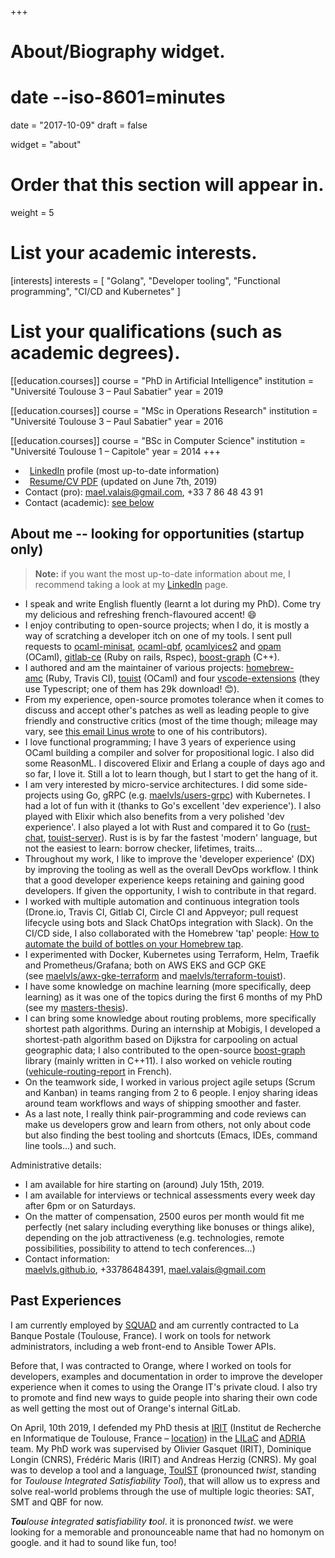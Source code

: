 +++
# About/Biography widget.
#     date --iso-8601=minutes
date = "2017-10-09"
draft = false

widget = "about"

# Order that this section will appear in.
weight = 5

# List your academic interests.
[interests]
  interests = [
    "Golang",
    "Developer tooling",
    "Functional programming",
    "CI/CD and Kubernetes"
  ]

# List your qualifications (such as academic degrees).
[[education.courses]]
  course = "PhD in Artificial Intelligence"
  institution = "Université Toulouse 3 – Paul Sabatier"
  year = 2019

[[education.courses]]
  course = "MSc in Operations Research"
  institution = "Université Toulouse 3 – Paul Sabatier"
  year = 2016

[[education.courses]]
  course = "BSc in Computer Science"
  institution = "Université Toulouse 1 – Capitole"
  year = 2014
+++

- <i class="fa fa-linkedin" style="margin-right:0.5em"></i> [LinkedIn] profile (most up-to-date information)
- <i class="fa fa-file" style="margin-right:0.5em"></i> [Resume/CV PDF](resume_mael_valais.pdf) (updated on June 7th, 2019)
- Contact (pro): [mael.valais@gmail.com](#), +33 7 86 48 43 91
- Contact (academic): [see below](#contact)

<!--
  [<img src="img/irit2018.svg" style="max-width:30%;min-width:2cm;float:right;margin:1em;margin-top:1cm">][irit]
-->

## About me -- looking for opportunities (startup only)

> **Note:** if you want the most up-to-date information about me, I
> recommend taking a look at my [LinkedIn][] page.

- I speak and write English fluently (learnt a lot during my PhD). Come try
  my delicious and refreshing french-flavoured accent! 😄
- I enjoy contributing to open-source projects; when I do, it is mostly a
  way of scratching a developer itch on one of my tools. I sent pull
  requests to [ocaml-minisat][], [ocaml-qbf][], [ocamlyices2][] and [opam][]
  (OCaml), [gitlab-ce][] (Ruby on rails, Rspec), [boost-graph][] (C++).
- I authored and am the maintainer of various
  projects: [homebrew-amc][] (Ruby, Travis CI), [touist][] (OCaml) and
  four [vscode-extensions][] (they use Typescript; one of them has 29k
  download! 😊).
- From my experience, open-source promotes tolerance when it comes to
  discuss and accept other's patches as well as leading people to give
  friendly and constructive critics (most of the time though; mileage may
  vary, see [this email Linus wrote][linus-fuck-kay] to one of his
  contributors).
- I love functional programming; I have 3 years of experience using OCaml
  building a compiler and solver for propositional logic. I also did some
  ReasonML. I discovered Elixir and Erlang a couple of days ago and so far, I
  love it. Still a lot to learn though, but I start to get the hang of it.
- I am very interested by micro-service architectures. I did some
  side-projects using Go, gRPC (e.g. [maelvls/users-grpc][]) with
  Kubernetes. I had a lot of fun with it (thanks to Go's excellent 'dev
  experience'). I also played with Elixir which also benefits from a very
  polished 'dev experience'. I also played a lot with Rust and compared it
  to Go ([rust-chat][], [touist-server][]). Rust is is by far the fastest
  'modern' language, but not the easiest to learn: borrow checker,
  lifetimes, traits...
- Throughout my work, I like to improve the 'developer experience' (DX) by
  improving the tooling as well as the overall DevOps workflow. I think that a
  good developer experience keeps retaining and gaining good developers. If
  given the opportunity, I wish to contribute in that regard.
- I worked with multiple automation and continuous integration tools (Drone.io,
  Travis CI, Gitlab CI, Circle CI and Appveyor; pull request lifecycle using
  bots and Slack ChatOps integration with Slack). On the CI/CD side, I also
  collaborated with the Homebrew 'tap' people: [How to automate the build of
  bottles on your Homebrew tap][homebrew-tap-auto-bottles].
- I experimented with Docker, Kubernetes using Terraform, Helm, Traefik and
  Prometheus/Grafana; both on AWS EKS and GCP GKE
  (see [maelvls/awx-gke-terraform][] and [maelvls/terraform-touist][]).
- I have some knowledge on machine learning (more specifically, deep
  learning) as it was one of the topics during the first 6 months of my PhD
  (see my [masters-thesis][]).
- I can bring some knowledge about routing problems, more specifically shortest
  path algorithms. During an internship at Mobigis, I developed a shortest-path
  algorithm based on Dijkstra for carpooling on actual geographic data; I also
  contributed to the open-source [boost-graph][] library (mainly written in
  C++11). I also worked on vehicle routing ([vehicule-routing-report][] in
  French).
- On the teamwork side, I worked in various project agile setups (Scrum and
  Kanban) in teams ranging from 2 to 6 people. I enjoy sharing ideas around
  team workflows and ways of shipping smoother and faster.
- As a last note, I really think pair-programming and code reviews can make us
  developers grow and learn from others, not only about code but also finding
  the best tooling and shortcuts (Emacs, IDEs, command line tools...) and such.

Administrative details:

- I am available for hire starting on (around) July 15th, 2019.
- I am available for interviews or technical assessments every week day
  after 6pm or on Saturdays.
- On the matter of compensation, 2500 euros per month would fit me
  perfectly (net salary including everything like bonuses or things alike),
  depending on the job attractiveness (e.g. technologies, remote
  possibilities, possibility to attend to tech conferences...)
- Contact information:
  [maelvls.github.io][], +33786484391, [mael.valais@gmail.com][]

[ocamlyices2]: https://github.com/polazarus/ocamlyices2/pulls?utf8=%E2%9C%93&q=author%3Amaelvls+
[ocaml-minisat]: https://github.com/c-cube/ocaml-minisat/pulls?utf8=%E2%9C%93&q=author%3Amaelvls
[ocaml-qbf]: https://github.com/c-cube/ocaml-qbf/issues?utf8=%E2%9C%93&q=author%3Amaelvls
[opam]: https://github.com/ocaml/opam-repository/pulls?utf8=%E2%9C%93&q=author%3Amaelvls
[gitlab-ce]: https://gitlab.com/gitlab-org/gitlab-ce/merge_requests/1150
[boost-graph]: https://github.com/boostorg/graph/issues?utf8=%E2%9C%93&q=author%3Amaelvls
[homebrew-amc]: https://github.com/maelvls/homebrew-amc
[touist]: https://github.com/touist/touist
[maelvls/awx-gke-terraform]: https://github.com/maelvls/awx-gke-terraform
[maelvls/terraform-touist]: https://github.com/maelvls/terraform-touist
[masters-thesis]: https://drive.google.com/file/d/0B5mz8k-t6PT0N2lINEZYX2duOFU/view
[vehicule-routing-report]: http://homepages.laas.fr/sungueve/Docs/Etu/rapport-ter-aide-humanitaire.pdf
[homebrew-tap-auto-bottles]: https://gist.github.com/maelvls/068af21911c7debc4655cdaa41bbf092
[maelvls/users-grpc]: https://github.com/maelvls/users-grpc
[rust-chat]: https://github.com/maelvls/rust-chat
[touist-server]: https://github.com/maelvls/touist-editor/blob/master/touist-server/src/main.rs
[maelvls.github.io]: https://maelvls.github.io/
[mael.valais@gmail.com]: mailto:mael.valais@gmail.com
[vscode-extensions-github]: https://github.com/maelvls?utf8=%E2%9C%93&tab=repositories&q=vscode&type=&language=
[vscode-extensions]: https://marketplace.visualstudio.com/search?term=maelvalais&target=VSCode&category=All%20categories&sortBy=Relevance
[linus-fuck-kay]: http://lkml.iu.edu/hypermail/linux/kernel/1404.0/01331.html

## Past Experiences

I am currently employed by [SQUAD] and am currently contracted to La Banque
Postale (Toulouse, France). I work on tools for network administrators,
including a web front-end to Ansible Tower APIs.

Before that, I was contracted to Orange, where I worked on tools for
developers, examples and documentation in order to improve the developer
experience when it comes to using the Orange IT's private cloud. I also try
to promote and find new ways to guide people into sharing their own code as
well getting the most out of Orange's internal GitLab.

[squad]: https://www.squad.fr

On April, 10th 2019, I defended my PhD thesis at [IRIT] \(Institut de
Recherche en Informatique de Toulouse, France – [location]) in the [LILaC]
and [ADRIA] team. My PhD work was supervised by Olivier Gasquet (IRIT),
Dominique Longin (CNRS), Frédéric Maris (IRIT) and Andreas Herzig (CNRS).
My goal was to develop a tool and a language, [TouIST] \(pronounced
_twist_, standing for _Toulouse Integrated Satisfiability Tool_\), that
will allow us to express and solve real-world problems through the use of
multiple logic theories: SAT, SMT and QBF for now.

[touist]: https://www.irit.fr/touist
[github]: https://github.com/touist/touist
[irit]: https://www.irit.fr
[lilac]: https://www.irit.fr/-Equipe-LILaC-
[adria]: https://www.irit.fr/-Equipe-ADRIA-
[linkedin]: https://www.linkedin.com/in/maelvalais/
[location]: https://goo.gl/maps/nuxdSM6P65J2
[twitter]: https://twitter.com/maelvls
[profile]: https://www.irit.fr/spip.php?page=annuaire&code=10566

[^touist-meaning]:

  _**Tou**louse **i**ntegrated **s**atisfiability **t**ool_.
  it is prononced _twist_. we were looking for a memorable and
  pronounceable name that had no homonym on google. and it
  had to sound like fun, too!

